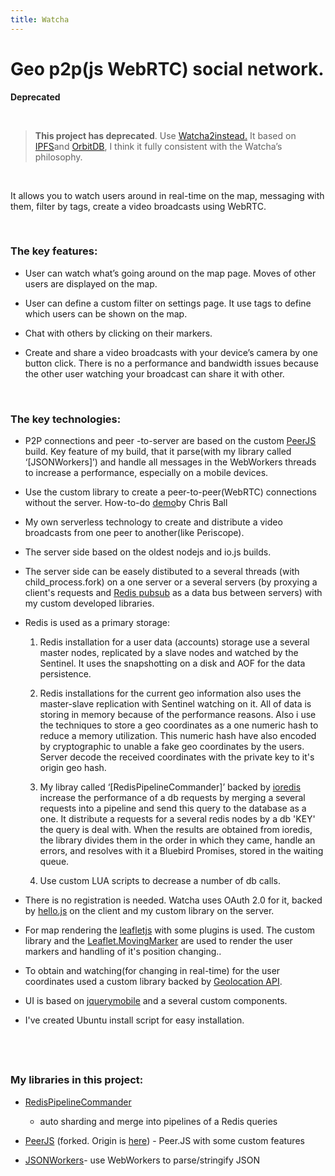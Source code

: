 ```yaml
---
title: Watcha
---
```


Geo p2p(js WebRTC) social network.
==================================

**Deprecated**

 

>   **This project has deprecated**. Use
>   [Watcha2](https://watchasn.com)[instead.](https://watchasn.com) It based on
>   [IPFS](https://github.com/ipfs/js-ipfs)and
>   [OrbitDB](https://github.com/orbitdb/orbit-db), I think it fully consistent
>   with the Watcha’s philosophy.

 

It allows you to watch users around in real-time on the map, messaging with
them, filter by tags, create a video broadcasts using WebRTC.

 

### The key features:

-   User can watch what’s going around on the map page. Moves of other users are
    displayed on the map.

-   User can define a custom filter on settings page. It use tags to define
    which users can be shown on the map.

-   Chat with others by clicking on their markers.

-   Create and share a video broadcasts with your device’s camera by one button
    click. There is no a performance and bandwidth issues because the other user
    watching your broadcast can share it with other.

 

### The key technologies:

-   P2P connections and peer -to-server are based on the custom
    [PeerJS](http://peerjs.com/) build. Key feature of my build, that it
    parse(with my library called ‘[JSONWorkers]’) and handle all messages in the
    WebWorkers threads to increase a performance, especially on a mobile
    devices.

-   Use the custom library to create a peer-to-peer(WebRTC) connections without
    the server. How-to-do [demo](https://github.com/cjb/serverless-webrtc)by
    Chris Ball

-   My own serverless technology to create and distribute a video broadcasts
    from one peer to another(like Periscope).

-   The server side based on the oldest nodejs and io.js builds.

-   The server side can be easely distibuted to a several threads (with
    child_process.fork) on a one server or a several servers (by proxying a
    client's requests and [Redis pubsub](https://redis.io/topics/pubsub) as a
    data bus between servers) with my custom developed libraries.

-   Redis is used as a primary storage:

    1.  Redis installation for a user data (accounts) storage use a several
        master nodes, replicated by a slave nodes and watched by the Sentinel.
        It uses the snapshotting on a disk and AOF for the data persistence.

    2.  Redis installations for the current geo information also uses the
        master-slave replication with Sentinel watching on it. All of data is
        storing in memory because of the performance reasons. Also i use the
        techniques to store a geo coordinates as a one numeric hash to reduce a
        memory utilization. This numeric hash have also encoded by cryptographic
        to unable а fake geo coordinates by the users. Server decode the
        received coordinates with the private key to it's origin geo hash.

    3.  My libray called ‘[RedisPipelineCommander]’ backed by
        [ioredis](https://github.com/luin/ioredis) increase the performance of a
        db requests by merging a several requests into a pipeline and send this
        query to the database as a one. It distribute a requests for a several
        redis nodes by a db 'KEY' the query is deal with. When the results are
        obtained from ioredis, the library divides them in the order in which
        they came, handle an errors, and resolves with it a Bluebird Promises,
        stored in the waiting queue.

    4.  Use custom LUA scripts to decrease a number of db calls.

-   There is no registration is needed. Watcha uses OAuth 2.0 for it, backed by
    [hello.js](https://adodson.com/hello.js/) on the client and my custom
    library on the server.

-   For map rendering the [leafletjs](leafletjs.com) with some plugins is used.
    The custom library and the
    [Leaflet.MovingMarker](https://github.com/ewoken/Leaflet.MovingMarker) are
    used to render the user markers and handling of it's position changing..

-   To obtain and watching(for changing in real-time) for the user coordinates
    used a custom library backed by [Geolocation
    API](https://developer.mozilla.org/ru/docs/Web/API/Geolocation).

-   UI is based on [jquerymobile](https://jquerymobile.com) and a several custom
    components.

-   I've created Ubuntu install script for easy installation.

 
-

### My libraries in this project:

-   [RedisPipelineCommander](https://github.com/pashoo2/RedisPipelineCommander/)
    - auto sharding and merge into pipelines of a Redis queries

-   [PeerJS](https://github.com/pashoo2/peerjs) (forked. Origin is
    [here](https://github.com/peers/peerjs)) - Peer.JS with some custom features

-   [JSONWorkers](https://github.com/pashoo2/JSONWorkers)- use WebWorkers to
    parse/stringify JSON
